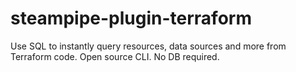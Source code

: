 # steampipe-plugin-terraform
Use SQL to instantly query resources, data sources and more from Terraform code. Open source CLI. No DB required.
